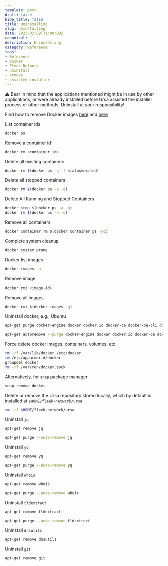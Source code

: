 ```yaml
---
template: post
draft: false
hide_title: false
title: Uninstalling
slug: uninstalling
date: 2023-02-09T31:00:00Z
canonical: ''
description: Uninstalling
category: Reference
tags:
- Reference
- docker
- Fleek Network
- uninstall
- remove
- assisted-installer
---
```


⚠️ Bear in mind that the applications mentioned might be in use by other applications, or were already installed before Ursa assisted the installer process or other methods. Uninstall at your responsibility!

Find how to remove Docker images [here](https://docs.docker.com/engine/reference/commandline/rm/) and [here](https://docs.docker.com/engine/reference/commandline/image_rm/)

List container ids

```sh
docker ps
```

Remove a container id

```sh
docker rm <container id>
```

Delete all existing containers

```sh
docker rm $(docker ps -q -f status=exited)
```

Delete all stopped containers

```sh
docker rm $(docker ps -a -q)
```

Delete All Running and Stopped Containers

```sh
docker stop $(docker ps -a -q)
docker rm $(docker ps -a -q)
```

Remove all containers

```sh
docker container rm $(docker container ps -aq)
```

Complete system cleanup

```sh
docker system prune
```

Docker list images

```sh
docker images -a
```

Remove image

```sh
docker rmi <image-id>
```

Remove all images

```sh
docker rmi $(docker images -q)
```

Uninstall docker, e.g., Ubuntu

```sh
apt-get purge docker-engine docker docker.io docker-ce docker-ce-cli docker-compose-plugin
```

```sh
apt-get autoremove --purge docker-engine docker docker.io docker-ce docker-compose-plugin
```

Force delete docker images, containers, volumes, etc

```sh
rm -rf /var/lib/docker /etc/docker
rm /etc/apparmor.d/docker
groupdel docker
rm -rf /var/run/docker.sock
```

Alternatively, for `snap` package manager

```sh
snap remove docker
```

Delete or remove the Ursa repository stored locally, which by default is installed at `$HOME/fleek-network/ursa`

```sh
rm -rf $HOME/fleek-network/ursa
```

Uninstall `jq`

```sh
apt-get remove jq
```

```sh
apt-get purge --auto-remove jq 
```

Uninstall `yq`

```sh
apt-get remove yq
```

```sh
apt-get purge --auto-remove yq 
```

Uninstall `whois`

```sh
apt-get remove whois
```

```sh
apt-get purge --auto-remove whois
```

Uninstall `tldextract`

```sh
apt-get remove tldextract
```

```sh
apt-get purge --auto-remove tldextract
```

Uninstall `dnsutils`

```sh
apt-get remove dnsutils
```

Uninstall `git`

```sh
apt-get remove git
```